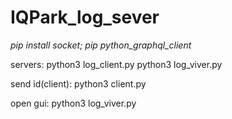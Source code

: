 # IQPark_log_sever
*pip install socket;*
*pip python_graphql_client*

servers:
python3 log_client.py
python3 log_viver.py

send id(client):
python3 client.py  

open gui:
python3 log_viver.py 
